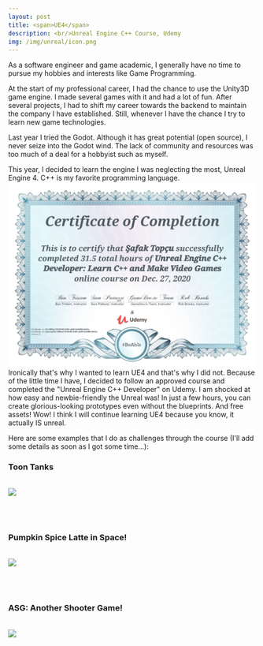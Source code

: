 ```yaml
---
layout: post
title: <span>UE4</span>
description: <br/>Unreal Engine C++ Course, Udemy
img: /img/unreal/icon.png
---
```

As a software engineer and game academic, I generally have no time to pursue my hobbies and interests like Game Programming. 

At the start of my professional career, I had the chance to use the Unity3D game engine. I made several games with it and had a lot of fun. After several projects, I had to shift my career towards the backend to maintain the company I have established. Still, whenever I have the chance I try to learn new game technologies.

Last year I tried the Godot. Although it has great potential (open source), I never seize into the Godot wind. The lack of community and resources was too much of a deal for a hobbyist such as myself.


This year, I decided to learn the engine I was neglecting the most, Unreal Engine 4. C++ is my favorite programming language. <img class="col one right" src="/img/unreal/certificate.jpg">Ironically that's why I wanted to learn UE4 and that's why I did not. Because of the little time I have, I decided to follow an approved course and completed the "Unreal Engine C++ Developer" on Udemy. I am shocked at how easy and newbie-friendly the Unreal was! In just a few hours, you can create glorious-looking prototypes even without the blueprints. And free assets! Wow! I think I will continue learning UE4 because you know, it actually IS unreal. 

Here are some examples that I do as challenges through the course (I'll add some details as soon as I got some time...): 



<h3>
	Toon Tanks
</h3>
<br>
<img class="col three" src="/img/unreal/toon_tanks60.gif">

<br><br>

<h3>
	Pumpkin Spice Latte in Space!
</h3>
<br>
<img class="col three" src="/img/unreal/psl_in_space60.gif">

<br><br>

<h3>
	ASG: Another Shooter Game!
</h3>
<br>
<img class="col three" src="/img/unreal/shooter_game30_3.gif">